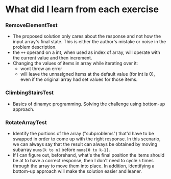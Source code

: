 # What did I learn from each exercise

### RemoveElementTest

* The proposed solution only cares about the response and not how the input array's final state. This is either the author's mistake or noise in the problem description.
* the `++` operand on a int, when used as index of array, will operate with the current value and then increment.
* Changing the values of items in array while iterating over it: 
    * wont throw an error
    * will leave the unnasigned items at the default value (for int is 0), even if the original array had set values for those items.

### ClimbingStairsTest

* Basics of dinamyc programming. Solving the challenge using bottom-up approach.

### RotateArrayTest

* Identify the portions of the array ("subproblems") that'd have to be swapped in order to come up with the right response. In this scenario, we can always say that the result can always be obtained by moving subarray `nums[k to n]` before `nums[0 to k-1]`.
* If I can figure out, beforehand, what's the final position the items should be at to have a correct response, then I don't need to cycle `k` times through the array to move them into place. In addition, identifying a bottom-up approach will make the solution easier and leaner.
